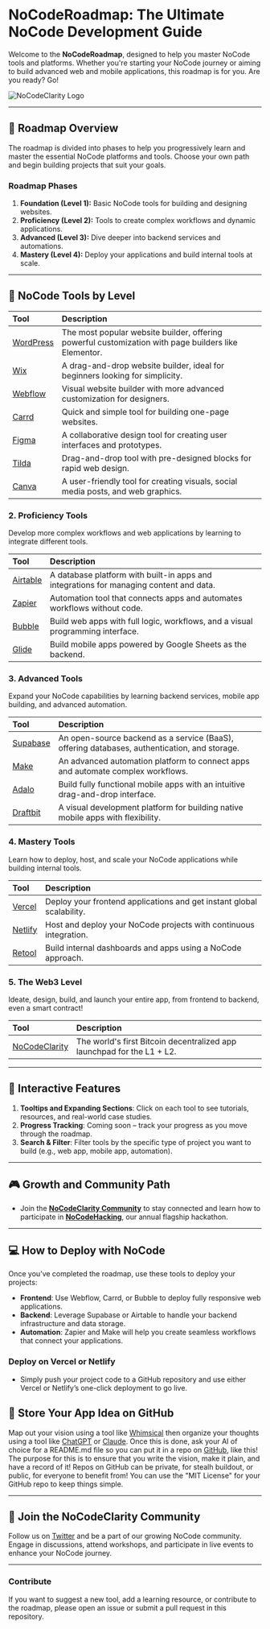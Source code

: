 # NoCodeRoadmap: The Ultimate NoCode Development Guide

Welcome to the **NoCodeRoadmap**, designed to help you master NoCode tools and platforms. Whether you're starting your NoCode journey or aiming to build advanced web and mobile applications, this roadmap is for you. Are you ready? Go!

![NoCodeClarity Logo](https://github.com/NoCodeClarity-OU/brand/blob/main/NCC%20Icon.png?raw=true)

---

## 🚀 **Roadmap Overview**

The roadmap is divided into phases to help you progressively learn and master the essential NoCode platforms and tools. Choose your own path and begin building projects that suit your goals.

### **Roadmap Phases**

1. **Foundation (Level 1):** Basic NoCode tools for building and designing websites.
2. **Proficiency (Level 2):** Tools to create complex workflows and dynamic applications.
3. **Advanced (Level 3):** Dive deeper into backend services and automations.
4. **Mastery (Level 4):** Deploy your applications and build internal tools at scale.

---

## 🧭 **NoCode Tools by Level**

   | Tool | Description | 
   |:----|:------------|
   | [WordPress](https://wordpress.com) | The most popular website builder, offering powerful customization with page builders like Elementor. 
   | [Wix](https://wix.com) | A drag-and-drop website builder, ideal for beginners looking for simplicity. 
   | [Webflow](https://webflow.com) | Visual website builder with more advanced customization for designers. 
   | [Carrd](https://carrd.co) | Quick and simple tool for building one-page websites. 
   | [Figma](https://figma.com) | A collaborative design tool for creating user interfaces and prototypes. 
   | [Tilda](https://tilda.cc) | Drag-and-drop tool with pre-designed blocks for rapid web design. 
   | [Canva](https://canva.com) | A user-friendly tool for creating visuals, social media posts, and web graphics. 
   
### **2. Proficiency Tools**
   Develop more complex workflows and web applications by learning to integrate different tools.

   | Tool | Description | 
   |:----|:------------|
   | [Airtable](https://airtable.com) | A database platform with built-in apps and integrations for managing content and data. 
   | [Zapier](https://zapier.com) | Automation tool that connects apps and automates workflows without code. 
   | [Bubble](https://bubble.io) | Build web apps with full logic, workflows, and a visual programming interface. 
   | [Glide](https://glideapps.com) | Build mobile apps powered by Google Sheets as the backend.  
   
### **3. Advanced Tools**
   Expand your NoCode capabilities by learning backend services, mobile app building, and advanced automation.

   | Tool | Description | 
   |:----|:------------|
   | [Supabase](https://supabase.io) | An open-source backend as a service (BaaS), offering databases, authentication, and storage. 
   | [Make](https://make.com) | An advanced automation platform to connect apps and automate complex workflows. 
   | [Adalo](https://adalo.com) | Build fully functional mobile apps with an intuitive drag-and-drop interface. 
   | [Draftbit](https://draftbit.com) | A visual development platform for building native mobile apps with flexibility. 

### **4. Mastery Tools**
   Learn how to deploy, host, and scale your NoCode applications while building internal tools.

   | Tool | Description | 
   |:----|:------------|
   | [Vercel](https://vercel.com) | Deploy your frontend applications and get instant global scalability.
   | [Netlify](https://netlify.com) | Host and deploy your NoCode projects with continuous integration. 
   | [Retool](https://retool.com) | Build internal dashboards and apps using a NoCode approach. 


### **5. The Web3 Level**
   Ideate, design, build, and launch your entire app, from frontend to backend, even a smart contract!

   | Tool | Description |
   |:----|:------------|
   | [NoCodeClarity](https://app.nocodeclarity.com) | The world's first Bitcoin decentralized app launchpad for the L1 + L2. 
   
---

## 🎯 **Interactive Features**
1. **Tooltips and Expanding Sections**: Click on each tool to see tutorials, resources, and real-world case studies.
2. **Progress Tracking**: Coming soon – track your progress as you move through the roadmap.
3. **Search & Filter**: Filter tools by the specific type of project you want to build (e.g., web app, mobile app, automation).

---

## 🎮 **Growth and Community Path**
- Join the **[NoCodeClarity Community](https://app.console.xyz/c/nocodeclarity)** to stay connected and learn how to participate in **[NoCodeHacking](https://nocodehacking.com)**, our annual flagship hackathon.

---

## 💻 **How to Deploy with NoCode**

Once you’ve completed the roadmap, use these tools to deploy your projects:

- **Frontend**: Use Webflow, Carrd, or Bubble to deploy fully responsive web applications.
- **Backend**: Leverage Supabase or Airtable to handle your backend infrastructure and data storage.
- **Automation**: Zapier and Make will help you create seamless workflows that connect your applications.
  
### **Deploy on Vercel or Netlify**
- Simply push your project code to a GitHub repository and use either Vercel or Netlify’s one-click deployment to go live.

## 🤔 **Store Your App Idea on GitHub**

Map out your vision using a tool like [Whimsical](https://whimsical.com) then organize your thoughts using a tool like [ChatGPT](https://chat.openai.com/) or [Claude](https://claude.ai/). Once this is done, ask your AI of choice for a README.md file so you can put it in a repo on [GitHub](https://github.com), like this! The purpose for this is to ensure that you write the vision, make it plain, and have a record of it! Repos on GitHub can be private, for stealh buildout, or public, for everyone to benefit from! You can use the "MIT License" for your GitHub repo to keep things simple.

---

## 👥 **Join the NoCodeClarity Community**

Follow us on [Twitter](https://twitter.com/NoCodeClarity) and be a part of our growing NoCode community. Engage in discussions, attend workshops, and participate in live events to enhance your NoCode journey.

---

### **Contribute**

If you want to suggest a new tool, add a learning resource, or contribute to the roadmap, please open an issue or submit a pull request in this repository.
